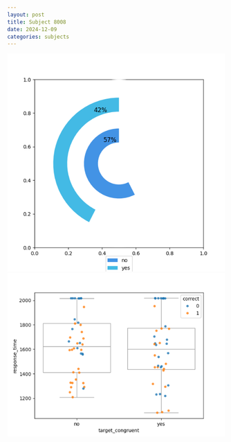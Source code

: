 ```yaml
---
layout: post
title: Subject 8008
date: 2024-12-09
categories: subjects
---
```


![](data/8008/run-5/8008_accuracy_target_congruence.png)
![](data/8008/run-5/8008_rt_congruence.png)
